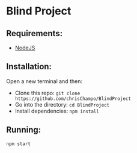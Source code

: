 # Blind Project

## Requirements:

-   [NodeJS](https://nodejs.org/)

## Installation:

Open a new terminal and then:

-   Clone this repo: `git clone https://github.com/chrisChampo/BlindProject`
-   Go into the directory: `cd BlindProject`
-   Install dependencies: `npm install`

## Running:

`npm start`
